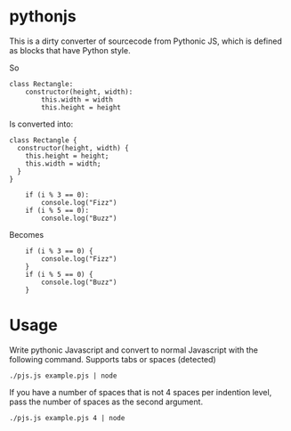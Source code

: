 # pythonjs

This is a dirty converter of sourcecode from Pythonic JS, which is defined as blocks that have Python style.

So

```
class Rectangle:
    constructor(height, width):
        this.width = width
        this.height = height
```

Is converted into:

```
class Rectangle {
  constructor(height, width) {
    this.height = height;
    this.width = width;
  }
}
```

```
    if (i % 3 == 0):
        console.log("Fizz")
    if (i % 5 == 0):
        console.log("Buzz")
```

Becomes

```
    if (i % 3 == 0) {
        console.log("Fizz")
    }    
    if (i % 5 == 0) {
        console.log("Buzz")
    }
```

# Usage

Write pythonic Javascript and convert to normal Javascript with the following command. Supports tabs or spaces (detected)

```
./pjs.js example.pjs | node
```

If you have a number of spaces that is not 4 spaces per indention level, pass the number of spaces as the second argument.

```
./pjs.js example.pjs 4 | node
```
